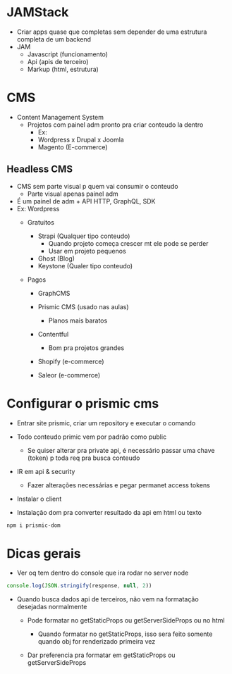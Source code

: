 # JAMStack
- Criar apps quase que completas sem depender de uma estrutura completa de um backend
- JAM
  - Javascript (funcionamento)
  - Api (apis de terceiro)
  - Markup (html, estrutura)

# CMS
- Content Management System
  - Projetos com painel adm pronto pra criar conteudo la dentro
    - Ex: 
    - Wordpress
    x Drupal
    x Joomla
    - Magento (E-commerce)

## Headless CMS
- CMS sem parte visual p quem vai consumir o conteudo
  - Parte visual apenas painel adm
- É um painel de adm + API HTTP, GraphQL, SDK
- Ex: Wordpress 
  - Gratuitos
    - Strapi (Qualquer tipo conteudo)
      - Quando projeto começa crescer mt ele pode se perder
      - Usar em projeto pequenos
    - Ghost (Blog)
    - Keystone (Qualer tipo conteudo)

  - Pagos
    - GraphCMS
    - Prismic CMS (usado nas aulas)
      - Planos mais baratos
    - Contentful
      - Bom pra projetos grandes
    
    - Shopify (e-commerce)
    - Saleor (e-commerce)

# Configurar o prismic cms
- Entrar site prismic, criar um repository e executar o comando

- Todo conteudo primic vem por padrão como public
  - Se quiser alterar pra private api, é necessário passar uma chave (token) p toda req pra busca conteudo
- IR em api & security
  - Fazer alterações necessárias e pegar permanet access tokens 
- Instalar o client 
- Instalação dom pra converter resultado da api em html ou texto
```sh
npm i prismic-dom
```
  
# Dicas gerais
- Ver oq tem dentro do console que ira rodar no server node
```ts
console.log(JSON.stringify(response, null, 2))
```

- Quando busca dados api de terceiros, não vem na formatação desejadas normalmente
  - Pode formatar no getStaticProps ou getServerSideProps ou no html
    - Quando formatar no getStaticProps, isso sera feito somente quando obj for renderizado primeira vez

  - Dar preferencia pra formatar em getStaticProps ou getServerSideProps